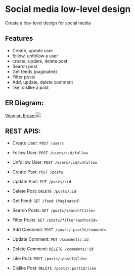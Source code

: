 # Social media low-level design
Create a low-level design for social media

## Features
- Create, update user 
- follow, unfollow a user 
- create, update, delete post 
- Search post 
- Get feeds (paginated) 
- Filter posts 
- Add, update, delete comment 
- like, dislike a post 
 
## ER Diagram:
[View on Eraser![](https://app.eraser.io/workspace/2kuKfBt4MxGVd4aGdNTh/preview?elements=DD9blJLDIXio3SWmldXxZg&type=embed)](https://app.eraser.io/workspace/2kuKfBt4MxGVd4aGdNTh?elements=DD9blJLDIXio3SWmldXxZg)

## REST APIS:
- Create User: `POST /users`
- Follow User: `POST /users/:id/follow`
- Unfollow User: `POST /users/:id/unfollow`

- Create Post: `POST /posts`
- Update Post: `PUT /posts/:id`
- Delete Post: `DELETE /posts/:id`
- Get Feed: `GET /feed (Paginated)`
- Search Posts: `GET /posts/search?title=`
- Filter Posts: `GET /posts/filter?authorId=`

- Add Comment: `POST /posts/:postId/comments`
- Update Comment: `PUT /comments/:id`
- Delete Comment: `DELETE /comments/:id`

- Like Post: `POST /posts/:postId/like`
- Dislike Post: `DELETE /posts/:postId/like`
